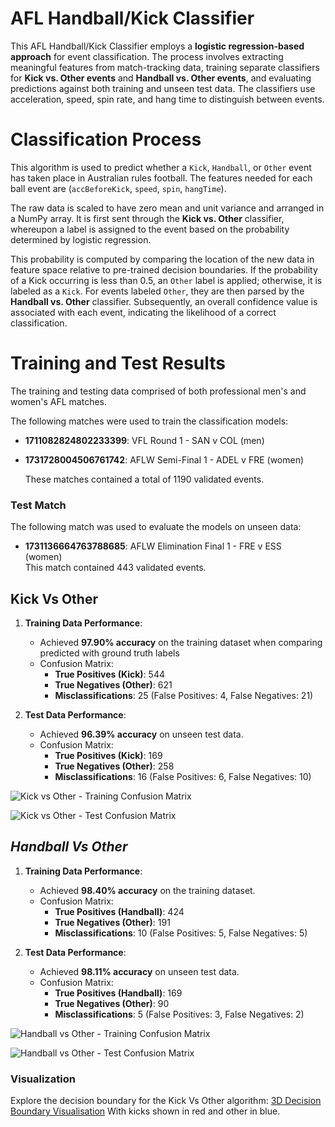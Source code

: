 
# AFL Handball/Kick Classifier

This AFL Handball/Kick Classifier employs a **logistic regression-based approach** for event classification. The process involves extracting meaningful features from match-tracking data, training separate classifiers for **Kick vs. Other events** and **Handball vs. Other events**, and evaluating predictions against both training and unseen test data. The classifiers use acceleration, speed, spin rate, and hang time to distinguish between events.



# **Classification Process**

This algorithm is used to predict whether a `Kick`, `Handball`, or `Other` event has taken place in Australian rules football. The features needed for each ball event are (`accBeforeKick`, `speed`, `spin`, `hangTime`).

The raw data is scaled to have zero mean and unit variance and arranged in a NumPy array. It is first sent through the **Kick vs. Other** classifier, whereupon a label is assigned to the event based on the probability determined by logistic regression.

This probability is computed by comparing the location of the new data in feature space relative to pre-trained decision boundaries. If the probability of a Kick occurring is less than 0.5, an `Other` label is applied; otherwise, it is labeled as a `Kick`. For events labeled `Other`, they are then parsed by the **Handball vs. Other** classifier. Subsequently, an overall confidence value is associated with each event, indicating the likelihood of a correct classification.
   


# **Training and Test Results**
The training and testing data comprised of both professional men's and women's AFL matches. 

The following matches were used to train the classification models:

-   **1711082824802233399**: VFL Round 1 - SAN v COL
 (men)
-   **1731728004506761742**: AFLW Semi-Final 1 - ADEL v FRE  (women)
   
    These matches contained a total of 1190 validated events.

### **Test Match**

The following match was used to evaluate the models on unseen data:

-   **1731136664763788685**: AFLW Elimination Final 1 - FRE v ESS  
(women)    
This match contained 443 validated events. 

## **Kick Vs Other** 
1.  **Training Data Performance**:
    
    -   Achieved **97.90% accuracy** on the training dataset when comparing predicted with ground truth labels
    -   Confusion Matrix:
        -   **True Positives (Kick)**:  544
        -   **True Negatives (Other)**: 621
        -   **Misclassifications**: 25 (False Positives: 4, False Negatives: 21)
2.  **Test Data Performance**:
    
    -   Achieved **96.39% accuracy** on unseen test data.
    -   Confusion Matrix:
        -   **True Positives (Kick)**: 169
        -   **True Negatives (Other)**: 258
        -   **Misclassifications**: 16 (False Positives: 6, False Negatives: 10)


![Kick vs Other - Training Confusion Matrix](https://i.imgur.com/Y1ErSA8.png)

![Kick vs Other - Test Confusion Matrix](https://i.imgur.com/fuQprIk.png)


## ***Handball Vs Other*** 

1.  **Training Data Performance**:
    
    -   Achieved **98.40% accuracy** on the training dataset.
    -   Confusion Matrix:
        -   **True Positives (Handball)**: 424
        -   **True Negatives (Other)**: 191
        -   **Misclassifications**: 10 (False Positives: 5, False Negatives: 5)
2.  **Test Data Performance**:
    
    -   Achieved **98.11% accuracy** on unseen test data.
    -   Confusion Matrix:
        -   **True Positives (Handball)**: 169
        -   **True Negatives (Other)**: 90
        -   **Misclassifications**: 5 (False Positives: 3, False Negatives: 2)

![Handball vs Other - Training Confusion Matrix](https://i.imgur.com/9fO7xsy.png)

![Handball vs Other - Test Confusion Matrix](https://i.imgur.com/4vGrL7r.png)

### Visualization

Explore the decision boundary for the Kick Vs Other algorithm:
[3D Decision Boundary Visualisation](https://MC4713.github.io/plotly-hosting/3d_decision_boundary.html)
With kicks shown in red and other in blue.
<!--stackedit_data:
eyJoaXN0b3J5IjpbMzEzMjQwMDE3LC02NjczODI4MjAsNzI4OD
M4NTI3LDEyNDU4MjE2OTUsNDg0ODkyMDQxLC0xNzAyNjQwOTk3
LC0xOTQ5Nzc2MTcsLTY1NzQ5MTM4MywtMTM1MTkxMzYyMCwxND
cwODg4NjUsLTEzNjU2OTYyNTIsLTE1OTQxNzY0OTksMTg0NzYy
NDg5MCw1NzAyNzQ3NzIsMTI3MzM5NDg2NCwtMTYzNTI1Nzk2OC
wzODIwNTQ5OTksLTkwMjY2NTg1MF19
-->